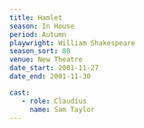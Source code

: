 ```yaml
---
title: Hamlet
season: In House
period: Autumn
playwright: William Shakespeare
season_sort: 80
venue: New Theatre
date_start: 2001-11-27
date_end: 2001-11-30

cast:
   - role: Claudius
     name: Sam Taylor
---
```



